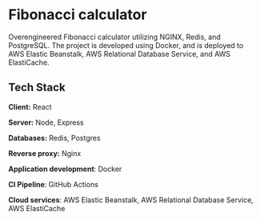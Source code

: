
# Fibonacci calculator

Overengineered Fibonacci calculator utilizing NGINX, Redis, and PostgreSQL. The project is developed using Docker, and is deployed to AWS Elastic Beanstalk, AWS Relational Database Service, and AWS ElastiCache.


## Tech Stack

**Client:** React

**Server:** Node, Express

**Databases:** Redis, Postgres

**Reverse proxy:** Nginx

**Application development**: Docker

**CI Pipeline**: GitHub Actions

**Cloud services**: AWS Elastic Beanstalk, AWS Relational Database Service, AWS ElastiCache
